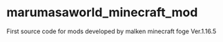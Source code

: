 # marumasaworld_minecraft_mod
First source code for mods developed by malken
<dev>
minecraft foge Ver.1.16.5
